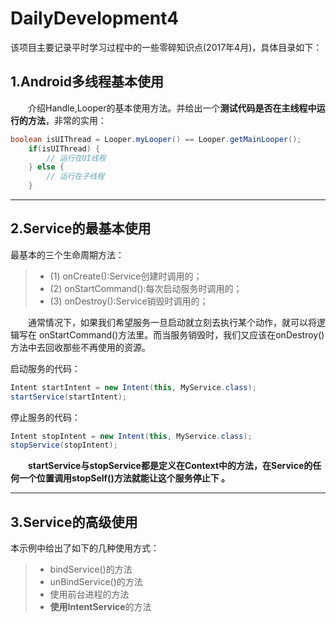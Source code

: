 # DailyDevelopment4
该项目主要记录平时学习过程中的一些零碎知识点(2017年4月)，具体目录如下：

## 1.Android多线程基本使用

&emsp;&emsp;介绍Handle,Looper的基本使用方法。并给出一个**测试代码是否在主线程中运行的方法**，非常的实用：

``` java
boolean isUIThread = Looper.myLooper() == Looper.getMainLooper();
	if(isUIThread) {
		// 运行在UI线程
	} else {
		// 运行在子线程
	}
```

---

## 2.Service的最基本使用

最基本的三个生命周期方法：

> * (1) onCreate():Service创建时调用的；
> * (2) onStartCommand():每次启动服务时调用的；
> * (3) onDestroy():Service销毁时调用的；

&emsp;&emsp;通常情况下，如果我们希望服务一旦启动就立刻去执行某个动作，就可以将逻辑写在 onStartCommand()方法里。而当服务销毁时，我们又应该在onDestroy()方法中去回收那些不再使用的资源。

启动服务的代码：

``` java
Intent startIntent = new Intent(this, MyService.class);
startService(startIntent);
```

停止服务的代码：

``` java
Intent stopIntent = new Intent(this, MyService.class);
stopService(stopIntent);

```

&emsp;&emsp;**startService与stopService都是定义在Context中的方法，在Service的任何一个位置调用stopSelf()方法就能让这个服务停止下 。**


---

## 3.Service的高级使用

本示例中给出了如下的几种使用方式：

> * bindService()的方法
> * unBindService()的方法
> * 使用前台进程的方法
> * **使用IntentService**的方法